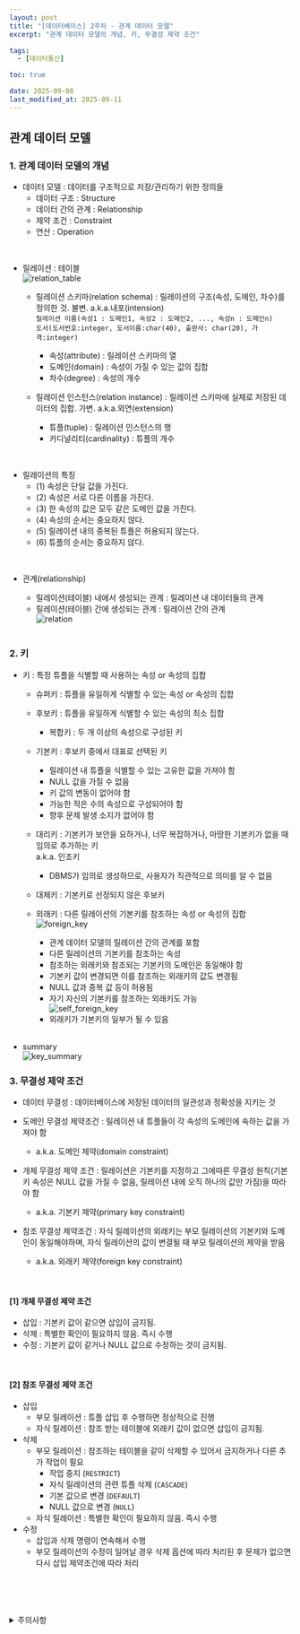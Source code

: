 ```yaml
---
layout: post
title: "[데이터베이스] 2주차 - 관계 데이터 모델"
excerpt: "관계 데이터 모델의 개념, 키, 무결성 제약 조건"

tags:
  - [데이터통신]

toc: true

date: 2025-09-08
last_modified_at: 2025-09-11
---
```

## 관계 데이터 모델
### 1. 관계 데이터 모델의 개념
- 데이터 모델 : 데이터를 구조적으로 저장/관리하기 위한 정의들
  - 데이터 구조 : Structure
  - 데이터 간의 관계 : Relationship
  - 제약 조건 : Constraint
  - 연산 : Operation  

<br>

- 릴레이션 : 테이블  
![relation_table][def]  
  - 릴레이션 스키마(relation schema) : 릴레이션의 구조(속성, 도메인, 차수)를 정의한 것. 불변. a.k.a.내포(intension)  
  `릴레이션 이름(속성1 : 도메인1, 속성2 : 도메인2, ..., 속성n : 도메인n)`  
  `도서(도서번호:integer, 도서이름:char(40), 출판사: char(20), 가격:integer)`  
    - 속성(attribute) : 릴레이션 스키마의 열
    - 도메인(domain) : 속성이 가질 수 있는 값의 집합
    - 차수(degree) : 속성의 개수
  
  - 릴레이션 인스턴스(relation instance) : 릴레이션 스키마에 실제로 저장된 데이터의 집합. 가변. a.k.a.외연(extension)  
    - 튜플(tuple) : 릴레이션 인스턴스의 행
    - 카디널리티(cardinality) : 튜플의 개수

<br>

- 릴레이션의 특징
  - (1) 속성은 단일 값을 가진다.
  - (2) 속성은 서로 다른 이름을 가진다.
  - (3) 한 속성의 값은 모두 같은 도메인 값을 가진다.
  - (4) 속성의 순서는 중요하지 않다.
  - (5) 릴레이션 내의 중복된 튜플은 허용되지 않는다.
  - (6) 튜플의 순서는 중요하지 않다.  

<br>

- 관계(relationship)
  - 릴레이션(테이블) 내에서 생성되는 관계 : 릴레이션 내 데이터들의 관계
  - 릴레이션(테이블) 간에 생성되는 관계 : 릴레이션 간의 관계  
  ![relation][def2]  

  <br>

### 2. 키
- 키 : 특정 튜플을 식별할 때 사용하는 속성 or 속성의 집합

  - 슈퍼키 : 튜플을 유일하게 식별할 수 있는 속성 or 속성의 집합  

  - 후보키 : 튜플을 유일하게 식별할 수 있는 속성의 최소 집합  
    - 복합키 : 두 개 이상의 속성으로 구성된 키

  - 기본키 : 후보키 중에서 대표로 선택된 키
    - 릴레이션 내 튜플을 식별할 수 있는 고유한 값을 가져야 함
    - NULL 값을 가질 수 없음
    - 키 값의 변동이 없어야 함
    - 가능한 적은 수의 속성으로 구성되어야 함
    - 향후 문제 발생 소지가 없어야 함

  - 대리키 : 기본키가 보안을 요하거나, 너무 복잡하거나, 마땅한 기본키가 없을 때 임의로 추가하는 키  
  a.k.a. 인조키
    - DBMS가 임의로 생성하므로, 사용자가 직관적으로 의미를 알 수 없음  

  - 대체키 : 기본키로 선정되지 않은 후보키

  - 외래키 : 다른 릴레이션의 기본키를 참조하는 속성 or 속성의 집합  
  ![foreign_key][def3]  
    - 관계 데이터 모델의 릴레이션 간의 관계를 포함
    - 다른 릴레이션의 기본키를 참조하는 속성
    - 참조하는 외래키와 참조되는 기본키의 도메인은 동일해야 함
    - 기본키 값이 변경되면 이를 참조하는 외래키의 값도 변경됨
    - NULL 값과 중복 값 등이 허용됨
    - 자기 자신의 기본키를 참조하는 외래키도 가능  
    ![self_foreign_key][def4]  
    - 외래키가 기본키의 일부가 될 수 있음

  <br>

- summary  
![key_summary][def5]  

### 3. 무결성 제약 조건
- 데이터 무결성 : 데이터베이스에 저장된 데이터의 일관성과 정확성을 지키는 것

- 도메인 무결성 제약조건 : 릴레이션 내 튜플들이 각 속성의 도메인에 속하는 값을 가져야 함
  - a.k.a. 도메인 제약(domain constraint)

- 개체 무결성 제약 조건 : 릴레이션은 기본키를 지정하고 그에따른 무결성 원칙(기본키 속성은 NULL 값을 가질 수 없음, 릴레이션 내에 오직 하나의 값만 가짐)을 따라야 함
  - a.k.a. 기본키 제약(primary key constraint)

- 참조 무결성 제약조건 : 자식 릴레이션의 외래키는 부모 릴레이션의 기본키와 도메인이 동일해야하며, 자식 릴레이션의 값이 변결될 때 부모 릴레이션의 제약을 받음
  - a.k.a. 외래키 제약(foreign key constraint)  

<br>

#### [1] 개체 무결성 제약 조건
- 삽입 : 기본키 값이 같으면 삽입이 금지됨.
- 삭제 : 특별한 확인이 필요하지 않음. 즉시 수행  
- 수정 : 기본키 값이 같거나 NULL 값으로 수정하는 것이 금지됨.

<br>

#### [2] 참조 무결성 제약 조건
- 삽입
  - 부모 릴레이션 : 튜플 삽입 후 수행하면 정상적으로 진행
  - 자식 릴레이션 : 참조 받는 테이블에 외래키 값이 없으면 삽입이 금지됨.
- 삭제
  - 부모 릴레이션 : 참조하는 테이블을 같이 삭제할 수 있어서 금지하거나 다른 추가 작업이 필요
    - 작업 중지 (`RESTRICT`)
    - 자식 릴레이션의 관련 튜플 삭제 (`CASCADE`)
    - 기본 값으로 변경 (`DEFAULT`)
    - NULL 값으로 변경 (`NULL`)
  - 자식 릴레이션 : 특별한 확인이 필요하지 않음. 즉시 수행
- 수정
  - 삽입과 삭제 명령이 연속해서 수행
  - 부모 릴레이션의 수정이 일어날 경우 삭제 옵션에 따라 처리된 후 문제가 없으면 다시 삽입 제약조건에 따라 처리

<br>
<br>
<br>
<br>
<details>
<summary>주의사항</summary>
<div markdown="1">

이 포스팅은 강원대학교 최황규 교수님의 데이터베이스 수업을 들으며 내용을 정리 한 것입니다.  
수업 내용에 대한 저작권은 교수님께 있으니,  
다른 곳으로의 무분별한 내용 복사를 자제해 주세요.

</div>
</details>

[def]: https://i.imgur.com/Wr2KpGp.png
[def2]: https://i.imgur.com/eeSMEHH.png
[def3]: https://i.imgur.com/sboDBok.png
[def4]: https://i.imgur.com/v8Dp7cX.png
[def5]: https://i.imgur.com/cKhGVcA.png